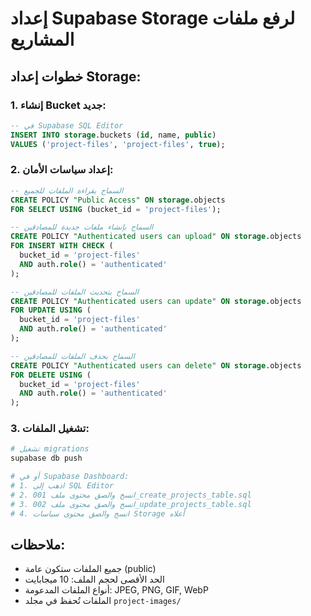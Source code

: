 # إعداد Supabase Storage لرفع ملفات المشاريع

## خطوات إعداد Storage:

### 1. إنشاء Bucket جديد:
```sql
-- في Supabase SQL Editor
INSERT INTO storage.buckets (id, name, public) 
VALUES ('project-files', 'project-files', true);
```

### 2. إعداد سياسات الأمان:
```sql
-- السماح بقراءة الملفات للجميع
CREATE POLICY "Public Access" ON storage.objects
FOR SELECT USING (bucket_id = 'project-files');

-- السماح بإنشاء ملفات جديدة للمصادقين
CREATE POLICY "Authenticated users can upload" ON storage.objects
FOR INSERT WITH CHECK (
  bucket_id = 'project-files' 
  AND auth.role() = 'authenticated'
);

-- السماح بتحديث الملفات للمصادقين
CREATE POLICY "Authenticated users can update" ON storage.objects
FOR UPDATE USING (
  bucket_id = 'project-files' 
  AND auth.role() = 'authenticated'
);

-- السماح بحذف الملفات للمصادقين
CREATE POLICY "Authenticated users can delete" ON storage.objects
FOR DELETE USING (
  bucket_id = 'project-files' 
  AND auth.role() = 'authenticated'
);
```

### 3. تشغيل الملفات:
```bash
# تشغيل migrations
supabase db push

# أو في Supabase Dashboard:
# 1. اذهب إلى SQL Editor
# 2. انسخ والصق محتوى ملف 001_create_projects_table.sql
# 3. انسخ والصق محتوى ملف 002_update_projects_table.sql
# 4. انسخ والصق محتوى سياسات Storage أعلاه
```

## ملاحظات:
- جميع الملفات ستكون عامة (public)
- الحد الأقصى لحجم الملف: 10 ميجابايت
- أنواع الملفات المدعومة: JPEG, PNG, GIF, WebP
- الملفات تُحفظ في مجلد `project-images/`









